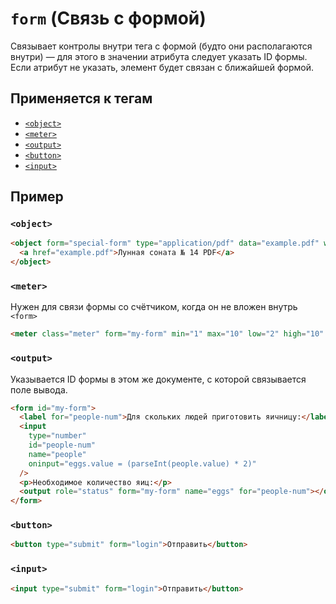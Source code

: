 # `form` (Связь с формой)

Cвязывает контролы внутри тега с формой (будто они располагаются внутри) — для этого в значении атрибута следует указать ID формы. Если атрибут не указать, элемент будет связан с ближайшей формой.

## Применяется к тегам

- [`<object>`](<../TAGS MEDIA/object (ВСТРАИВАНИЕ МЕДИА).md>)
- [`<meter>`](<../TAGS UI/meter (СТАТИЧЕСКИЙ ПРОГРЕСС-БАР).md>)
- [`<output>`](<../TAGS UI/output (РЕЗУЛЬТАТ ВЫЧИСЛЕНИЙ, ДЕЙСТВИЙ).md>)
- [`<button>`](<../TAGS FORM/button (КНОПКА).md>)
- [`<input>`](<../TAGS FORM/input (ПОЛЕ ВВОДА).md>)

## Пример

### `<object>`

```html
<object form="special-form" type="application/pdf" data="example.pdf" width="600" height="700">
  <a href="example.pdf">Лунная соната № 14 PDF</a>
</object>
```

### `<meter>`

Нужен для связи формы со счётчиком, когда он не вложен внутрь `<form>`

```html
<meter class="meter" form="my-form" min="1" max="10" low="2" high="10" value="3"></meter>
```

### `<output>`

Указывается ID формы в этом же документе, с которой связывается поле вывода.

```html
<form id="my-form">
  <label for="people-num">Для скольких людей приготовить яичницу:</label>
  <input
    type="number"
    id="people-num"
    name="people"
    oninput="eggs.value = (parseInt(people.value) * 2)"
  />
  <p>Необходимое количество яиц:</p>
  <output role="status" form="my-form" name="eggs" for="people-num"></output>
</form>
```

### `<button>`

```html
<button type="submit" form="login">Отправить</button>
```

### `<input>`

```html
<input type="submit" form="login">Отправить</button>
```

